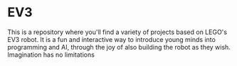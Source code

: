 # EV3
This is a repository where you'll find a variety of projects based on LEGO's EV3 robot. It is a fun and interactive way to introduce young minds into programming and AI, through the joy of also building the robot as they wish. Imagination has no limitations
